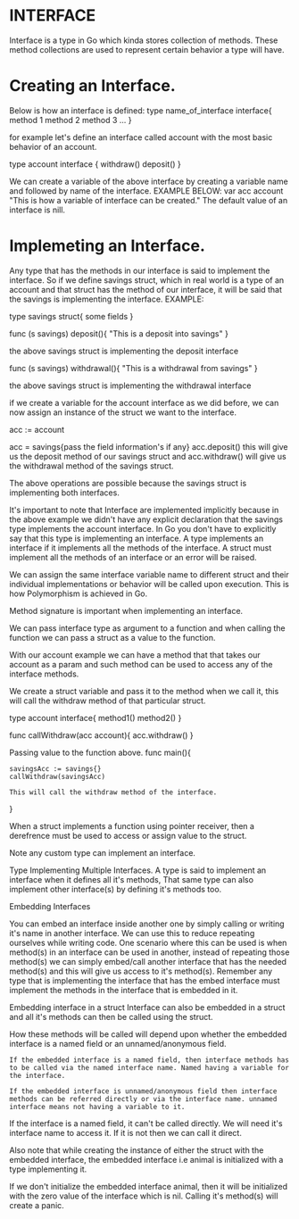 # INTERFACE

Interface is a type in Go which kinda stores collection of methods. These method collections are used to represent certain behavior a type will have.

# Creating an Interface.

Below is how an interface is defined:
type name_of_interface interface{
    method 1
    method 2
    method 3
    ...
}

for example let's define an interface called account with the most basic behavior of an account.

type account interface {
    withdraw()
    deposit()
}

We can create a variable of the above interface by creating a variable name and followed by name of the interface. EXAMPLE BELOW:
var acc account "This is how a variable of interface can be created." The default value of an interface is nill.

# Implemeting an Interface.

Any type that has the methods in our interface is said to implement the interface. So if we define savings struct, which in real world is a type of an account and that struct has the method of our interface, it will be said that the savings is implementing the interface. EXAMPLE:

type savings struct{
    some fields
}

func (s savings) deposit(){
    "This is a deposit into savings"
}

the above savings struct is implementing the deposit interface

func (s savings) withdrawal(){
    "This is a withdrawal from savings"
}

the above savings struct is implementing the withdrawal interface

if we create a variable for the account interface as we did before, we can now assign an instance of the struct we want to the interface.

acc := account

acc = savings{pass the field information's if any}
 acc.deposit() this will give us the deposit method of our savings struct and acc.withdraw() will give us the withdrawal method of the savings struct.

The above operations are possible because the savings struct is implementing both interfaces.

It's important to note that Interface are implemented implicitly because in the above example we didn't have any explicit declaration that the savings type implements the account interface.
In Go you don't have to explicitly say that this type is implementing an interface. A type implements an interface if it implements all the methods of the interface.
A struct must implement all the methods of an interface or an error will be raised.

We can assign the same interface variable name to different struct and their individual implementations or behavior will be called upon execution. This is how Polymorphism is achieved in Go.

Method signature is important when implementing an interface.

We can pass interface type as argument to a function and when calling the function we can pass a struct as a value to the function.

With our account example we can have a method that that takes our account as a param and such method can be used to access any of the interface methods.

We create a struct variable and pass it to the method when we call it, this will call the withdraw method of that particular struct.

type account interface{
    method1()
    method2()
}

func callWithdraw(acc account){
    acc.withdraw()
}

Passing value to the function above.
func main(){

    savingsAcc := savings{}
    callWithdraw(savingsAcc)

    This will call the withdraw method of the interface.
}

When a struct implements a function using pointer receiver, then a derefrence must be used to access or assign value to the struct.

Note any custom type can implement an interface.

Type Implementing Multiple Interfaces.
A type is said to implement an interface when it defines all it's methods, That same type can also implement other interface(s) by defining it's methods too.

Embedding Interfaces

You can embed an interface inside another one by simply calling or writing it's name in another interface. We can use this to reduce repeating ourselves while writing code. One scenario where this can be used is when method(s) in an interface can be used in another, instead of repeating those method(s) we can simply embed/call another interface that has the needed method(s) and this will give us access to it's method(s). Remember any type that is implementing the interface that has the embed interface must implement the methods in the interface that is embedded in it.

Embedding interface in a struct
Interface can also be embedded in a struct and all it's methods can then be called using the struct.

How these methods will be called will depend upon whether the embedded interface is a named field or an unnamed/anonymous field.

    If the embedded interface is a named field, then interface methods has to be called via the named interface name. Named having a variable for the interface.

    If the embedded interface is unnamed/anonymous field then interface methods can be referred directly or via the interface name. unnamed interface means not having a variable to it.

If the interface is a named field, it can't be called directly. We will need it's interface name to access it. If it is not then we can call it direct.

Also note that while creating the instance of either the struct with the embedded interface, the embedded interface i.e animal is initialized with a type implementing  it.

If we don't initialize the embedded interface animal, then it will be initialized with the zero value of the interface which is nil. Calling it's method(s) will create a panic.
